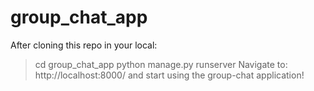 # group_chat_app

After cloning this repo in your local:

> cd group_chat_app
> python manage.py runserver
> Navigate to: http://localhost:8000/ and start using the group-chat application!
